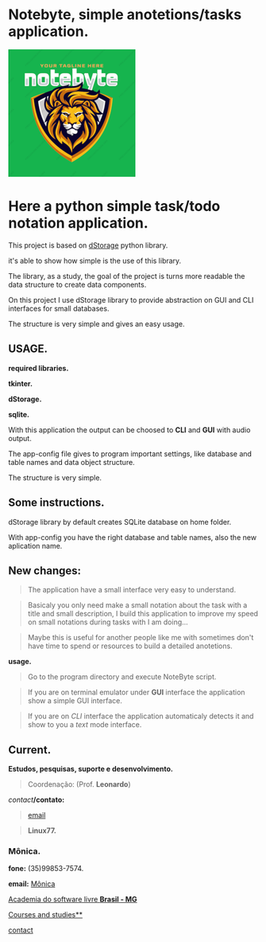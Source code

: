 # Notebyte, simple anotetions/tasks application.

![logo](img/logo256.png "NoteByte")


# **Here a python simple task/todo notation application.**

This project is based on [dStorage](https://pypi.org/project/dStorage/) python library.

it's able to show how  simple is the use of this library.

The library, as a study, the goal of the project is turns more readable the data structure to create data components.


On this project I use dStorage library to provide abstraction on GUI and CLI interfaces for small databases.

The structure is very simple and gives an easy usage.

## USAGE.

**required libraries.**

__tkinter.__

__dStorage.__

__sqlite.__

With this application the output can be choosed to **CLI** and **GUI** with audio output.

The app-config file gives to program important settings, like database and table names and data object structure.

The structure is very simple.

## Some instructions.

dStorage library by default creates SQLite database on home folder.

With app-config you have the right database and table names, also the new aplication name.

## New **changes:**

> The application have a small interface very easy to understand.

> Basicaly you only need make a small notation about the task with a title and small description, I build this application to improve my speed on small notations during tasks with I am doing...

> Maybe this is useful for another people like me with sometimes don't have time to spend or resources to build a detailed anotetions. 

**usage.**

> Go to the program directory and execute NoteByte script.

> If you are on terminal emulator under **GUI** interface the application show a simple GUI interface.

> If you are on _CLI_ interface the application automaticaly detects it and show to you a _text_ mode interface.

## Current.


**Estudos, pesquisas, suporte e desenvolvimento.**

> Coordenação: (Prof. __Leonardo__)

_contact_**/contato:**

> [email](leonardo@asl-sl.com.br)

> **Linux77.**

### **Mônica.**

**fone:** (35)99853-7574.

**email:** [Mônica](monijucodoro@gmail.com) 

[Academia do software livre **Brasil - MG**](www.asl-sl.com.br)

[Courses and studies**](www.cursos.asl-sl.com.br)

[contact](mailto:feraleomg@gmail.com)
